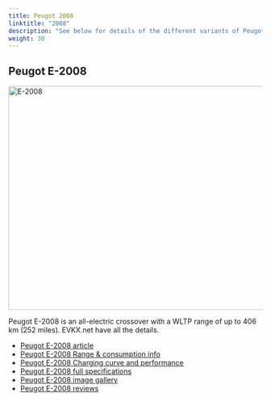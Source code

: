 ```yaml
---
title: Peugot 2008
linktitle: "2008"
description: "See below for details of the different variants of Peugot 2008"
weight: 30
---
```

## Peugot E-2008

<a href="/models/peugot/2008/e-2008/"><img src="https://media.evkx.net/multimedia/models/peugot/2008/e-2008/main_1_st.jpg" width="800" height="444" alt="E-2008" ></a>

Peugot E-2008 is an all-electric crossover with a WLTP range of up to 406 km (252 miles). EVKX.net have all the details. 

- [Peugot E-2008 article](/models/peugot/2008/e-2008/)
- [Peugot E-2008 Range & consumption info](/models/peugot/2008/e-2008//rangeandconsumption)
- [Peugot E-2008 Charging curve and performance](/models/peugot/2008/e-2008//chargingcurve)
- [Peugot E-2008 full specifications](/models/peugot/2008/e-2008//specifications)
- [Peugot E-2008 image gallery](/models/peugot/2008/e-2008//gallery)
- [Peugot E-2008 reviews](/models/peugot/2008/e-2008//reviews)

